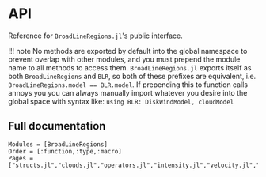 # API
Reference for `BroadLineRegions.jl`'s public interface. 

!!! note
    No methods are exported by default into the global namespace to prevent overlap with other modules, and you must prepend the module name to all methods to access them. `BroadLineRegions.jl` exports itself as both `BroadLineRegions` and `BLR`, so both of these prefixes are equivalent, i.e. `BroadLineRegions.model == BLR.model`. If prepending this to function calls annoys you you can always manually import whatever you desire into the global space with syntax like: ```using BLR: DiskWindModel, cloudModel```

## Full documentation

```@autodocs
Modules = [BroadLineRegions]
Order = [:function,:type,:macro]
Pages = ["structs.jl","clouds.jl","operators.jl","intensity.jl","velocity.jl","profiles.jl","transfer.jl","raytrace.jl","util.jl"]
```